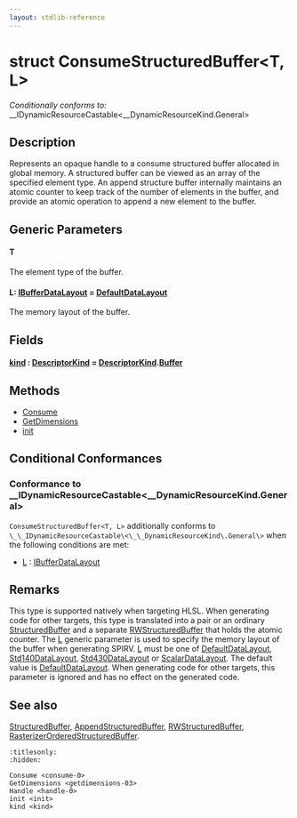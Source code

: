 ```yaml
---
layout: stdlib-reference
---
```


# struct ConsumeStructuredBuffer\<T, L\>

*Conditionally conforms to:* \_\_IDynamicResourceCastable\<\_\_DynamicResourceKind\.General\>

## Description

Represents an opaque handle to a consume structured buffer allocated in global memory.
A structured buffer can be viewed as an array of the specified element type.
An append structure buffer internally maintains an atomic counter to keep track of the number of elements in the buffer,
and provide an atomic operation to append a new element to the buffer.

## Generic Parameters

####  <a id="typeparam-T"></a>T
The element type of the buffer.

####  <a id="typeparam-L"></a>L: [IBufferDataLayout](../../interfaces/ibufferdatalayout-017b/index) = [DefaultDataLayout](../defaultdatalayout-07b/index)
The memory layout of the buffer.


## Fields

####  <a id="decl-kind"></a>[kind](kind) : [DescriptorKind](../descriptorkind-0a/index) = [DescriptorKind](../descriptorkind-0a/index)\.[Buffer](../descriptorkind-0a/index#decl-Buffer)

## Methods

* [Consume](consume-0)
* [GetDimensions](getdimensions-03)
* [init](init)

## Conditional Conformances

### Conformance to \_\_IDynamicResourceCastable\<\_\_DynamicResourceKind\.General\>
`ConsumeStructuredBuffer<T, L>` additionally conforms to `\_\_IDynamicResourceCastable\<\_\_DynamicResourceKind\.General\>` when the following conditions are met:

  * [L](index#typeparam-L) : [IBufferDataLayout](../../interfaces/ibufferdatalayout-017b/index)
## Remarks


This type is supported natively when targeting HLSL.
When generating code for other targets, this type is translated into a pair or an ordinary <span class='code'><a href="index.html" class="code_type">StructuredBuffer</a></span> and
a separate <span class='code'><a href="index.html" class="code_type">RWStructuredBuffer</a></span> that holds the atomic counter.
The <span class='code'><a href="index.html#typeparam-L" class="code_type">L</a></span> generic parameter is used to specify the memory layout of the buffer when
generating SPIRV.
<span class='code'><a href="index.html#typeparam-L" class="code_type">L</a></span> must be one of <span class='code'><a href="index.html" class="code_type">DefaultDataLayout</a></span>, <span class='code'><a href="index.html" class="code_type">Std140DataLayout</a></span>, <span class='code'><a href="index.html" class="code_type">Std430DataLayout</a></span> or <span class='code'><a href="index.html" class="code_type">ScalarDataLayout</a></span>.
The default value is <span class='code'><a href="index.html" class="code_type">DefaultDataLayout</a></span>.
When generating code for other targets, this parameter is ignored and has no effect on the generated code.

## See also

<span class='code'><a href="index.html" class="code_type">StructuredBuffer</a></span>, <span class='code'><a href="index.html" class="code_type">AppendStructuredBuffer</a></span>, <span class='code'><a href="index.html" class="code_type">RWStructuredBuffer</a></span>, <span class='code'><a href="index.html" class="code_type">RasterizerOrderedStructuredBuffer</a></span>.



```{toctree}
:titlesonly:
:hidden:

Consume <consume-0>
GetDimensions <getdimensions-03>
Handle <handle-0>
init <init>
kind <kind>
```
